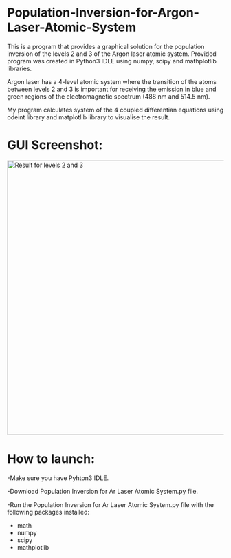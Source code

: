 # Population-Inversion-for-Argon-Laser-Atomic-System
This is a program that provides a graphical solution for the population inversion of the levels 2 and 3 of the Argon laser atomic system.
Provided program was created in Python3 IDLE using numpy, scipy and mathplotlib libraries.

Argon laser has a 4-level atomic system where the transition of the atoms between levels 2 and 3 is important for receiving the emission in blue and green regions of the electromagnetic spectrum (488 nm and 514.5 nm).

My program calculates system of the 4 coupled differentian equations using odeint library and matplotlib library to visualise the result. 

# GUI Screenshot:
<img width="636" alt="Result for levels 2 and 3" src="https://user-images.githubusercontent.com/61244643/112912005-90aa4600-90c4-11eb-872c-0fedfaceab5b.png">

# How to launch:

-Make sure you have Pyhton3 IDLE.

-Download Population Inversion for Ar Laser Atomic System.py file.

-Run the Population Inversion for Ar Laser Atomic System.py file with the following packages installed:
  
  - math
  - numpy
  - scipy
  - mathplotlib
  
